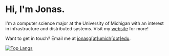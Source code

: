 # Hi, I'm Jonas.

I'm a computer science major at the University of Michigan with an interest in infrastructure and distributed systems. Visit my [website](https://jonasiwnl.github.io) for more!

Want to get in touch? Email me at [jonasg\[at\]umich\[dot\]edu](mailto:jonasg@umich.edu).

[![Top Langs](https://github-readme-stats.vercel.app/api/top-langs/?username=jonasiwnl&layout=compact&theme=dracula)](https://github.com/anuraghazra/github-readme-stats)
